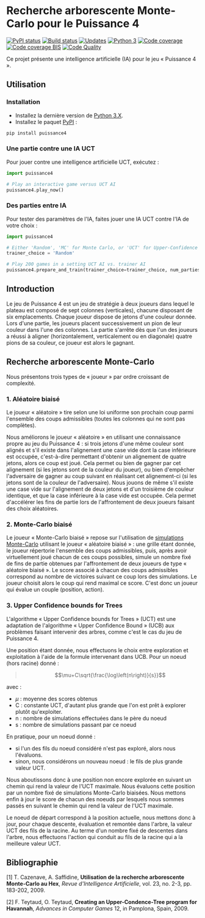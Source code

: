 ﻿# Recherche arborescente Monte-Carlo pour le Puissance 4

[![PyPI status][pypi image]][pypi]
[![Build status][build image]][build]
[![Updates][dependency image]][pyup]
[![Python 3][python3 image]][pyup]
[![Code coverage][coveralls image]][coveralls]
[![Code coverage BIS][codecov image]][codecov]
[![Code Quality][codacy image]][codacy]

Ce projet présente une intelligence artificielle (IA) pour le jeu « Puissance 4 ».

## Utilisation

### Installation

-   Installez la dernière version de [Python 3.X](https://www.python.org/downloads/).
-   Installez le paquet [PyPI](https://pypi.org/project/puissance4/) :

```bash
pip install puissance4
```

### Une partie contre une IA UCT

Pour jouer contre une intelligence artificielle UCT, exécutez :

```python
import puissance4

# Play an interactive game versus UCT AI
puissance4.play_now() 
```

### Des parties entre IA

Pour tester des paramètres de l'IA, faites jouer une IA UCT contre l'IA de votre choix :

```python
import puissance4

# Either 'Random', 'MC' for Monte Carlo, or 'UCT' for Upper-Confidence bounds for Trees
trainer_choice = 'Random'

# Play 200 games in a setting UCT AI vs. trainer AI
puissance4.prepare_and_train(trainer_choice=trainer_choice, num_parties_jouees=200) 
```

## Introduction

Le jeu de Puissance 4 est un jeu de stratégie à deux joueurs 
dans lequel le plateau est composé de sept colonnes (verticales), 
chacune disposant de six emplacements. Chaque joueur dispose de jetons 
d'une couleur donnée. Lors d'une partie, les joueurs placent successivement 
un pion de leur couleur dans l'une des colonnes. La partie s'arrête 
dès que l'un des joueurs a réussi à aligner (horizontalement, verticalement 
ou en diagonale) quatre pions de sa couleur, ce joueur est alors le gagnant.

## Recherche arborescente Monte-Carlo

Nous présentons trois types de « joueur » par ordre croissant de complexité.

###	1. Aléatoire biaisé

Le joueur « aléatoire » tire selon une loi uniforme son prochain coup
parmi l'ensemble des coups admissibles (toutes les colonnes qui ne sont pas complètes).

Nous améliorons le joueur « aléatoire » en utilisant une connaissance propre au jeu du Puissance 4 : si trois jetons d'une même couleur sont alignés et s'il existe dans l'alignement une case vide dont la case inférieure est occupée, c'est-à-dire permettant d'obtenir un alignement de quatre jetons, alors ce coup est joué. Cela permet ou bien de gagner par cet alignement (si les jetons sont de la couleur du joueur), ou bien d'empêcher l'adversaire de gagner au coup suivant en réalisant cet alignement-ci (si les jetons sont de la couleur de l'adversaire). Nous jouons de même s'il existe une case vide sur l'alignement de deux jetons et d'un troisième de couleur identique, et que la case inférieure à la case vide est occupée. Cela permet d'accélérer les fins de partie lors de l'affrontement de deux joueurs faisant des choix aléatoires.

###	2. Monte-Carlo biaisé

Le joueur « Monte-Carlo biaisé » repose sur l'utilisation de [simulations Monte-Carlo](https://en.wikipedia.org/wiki/Monte_Carlo_tree_search#Pure_Monte_Carlo_game_search) utilisant le joueur « aléatoire biaisé » : une grille étant donnée, le joueur répertorie l'ensemble des coups admissibles, puis, après avoir virtuellement joué chacun de ces coups possibles, simule un nombre fixé de fins de partie obtenues par l'affrontement de deux joueurs de type « aléatoire biaisé ». Le score associé à chacun des coups admissibles correspond au nombre de victoires suivant ce coup lors des simulations. Le joueur choisit alors le coup qui rend maximal ce score. C'est donc un joueur qui évalue un couple (position, action).

###	3. Upper Confidence bounds for Trees

L'algorithme « Upper Confidence bounds for Trees » (UCT) est une adaptation de l'algorithme « Upper Confidence Bound » (UCB) aux problèmes faisant intervenir des arbres, comme c'est le cas du jeu de Puissance 4.

Une position étant donnée, nous effectuons le choix entre exploration et exploitation à l'aide de la formule intervenant dans UCB. Pour un noeud (hors racine) donné :
> $$\mu+C\sqrt{\frac{\log\left(n\right)}{s}}$$

avec :
-   $\mu$ : moyenne des scores obtenus
-   C : constante UCT, d'autant plus grande que l'on est prêt à explorer plutôt qu'exploiter.
-   n : nombre de simulations effectuées dans le père du noeud
-   s : nombre de simulations passant par ce noeud

En pratique, pour un noeud donné :
-   si l'un des fils du noeud considéré n'est pas exploré, alors nous l'évaluons.
-   sinon, nous considérons un nouveau noeud : le fils de plus grande valeur UCT.

Nous aboutissons donc à une position non encore explorée en suivant un chemin qui rend la valeur de l'UCT maximale. Nous évaluons cette position par un nombre fixé de simulations Monte-Carlo biaisées. Nous mettons enfin à jour le score de chacun des noeuds par lesquels nous sommes passés en suivant le chemin qui rend la valeur de l'UCT maximale.

Le noeud de départ correspond à la position actuelle, nous mettons donc à jour, pour chaque descente, évaluation et remontée dans l'arbre, la valeur UCT des fils de la racine. Au terme d'un nombre fixé de descentes dans l'arbre, nous effectuons l'action qui conduit au fils de la racine qui a la meilleure valeur UCT.

## Bibliographie

\[1] T. Cazenave, A. Saffidine,
	**Utilisation de la recherche arborescente Monte-Carlo au Hex**,
	*Revue d'Intelligence Artificielle*, vol. 23, no. 2-3, pp. 183-202, 2009.

\[2] F. Teytaud, O. Teytaud,
	**Creating an Upper-Condence-Tree program for Havannah**,
	*Advances in Computer Games* 12, in Pamplona, Spain, 2009.

[pypi]: https://pypi.python.org/pypi/puissance4
[pypi image]: https://badge.fury.io/py/puissance4.svg

[build]: https://travis-ci.org/woctezuma/puissance4
[build image]: https://travis-ci.org/woctezuma/puissance4.svg?branch=master

[pyup]: https://pyup.io/repos/github/woctezuma/puissance4/
[dependency image]: https://pyup.io/repos/github/woctezuma/puissance4/shield.svg
[python3 image]: https://pyup.io/repos/github/woctezuma/puissance4/python-3-shield.svg

[coveralls]: https://coveralls.io/github/woctezuma/puissance4?branch=master
[coveralls image]: https://coveralls.io/repos/github/woctezuma/puissance4/badge.svg?branch=master

[codecov]: https://codecov.io/gh/woctezuma/puissance4
[codecov image]: https://codecov.io/gh/woctezuma/puissance4/branch/master/graph/badge.svg

[codacy]: https://www.codacy.com/app/woctezuma/puissance4
[codacy image]: https://api.codacy.com/project/badge/Grade/fc278be88ea24bf79f8e8ceac1b3c305 
